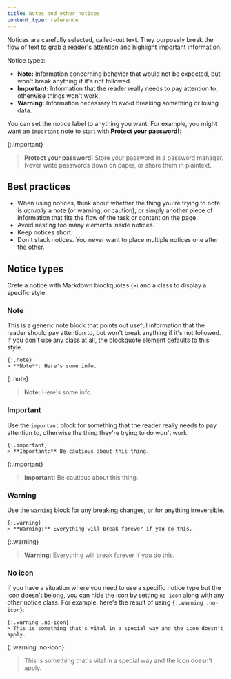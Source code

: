 ```yaml
---
title: Notes and other notices
content_type: reference
---
```


Notices are carefully selected, called-out text. 
They purposely break the flow of text to grab a reader's attention and highlight important information.

Notice types:
* **Note:** Information concerning behavior that would not be expected, but won't break anything if it's not followed.
* **Important:** Information that the reader really needs to pay attention to, otherwise things won't work.
* **Warning:** Information necessary to avoid breaking something or losing data.

You can set the notice label to anything you want. For example, you might
want an `important` note to start with **Protect your password!**:

{:.important}
> **Protect your password!**
> Store your password in a password manager. Never write passwords down on paper, or share them in plaintext.

## Best practices 

* When using notices, think about whether the thing you're trying to note is
_actually_ a note (or warning, or caution), or simply another piece of
information that fits the flow of the task or content on the page. 
* Avoid nesting too many elements inside notices.
* Keep notices short.
* Don't stack notices. You never want to place multiple notices one after the other.

## Notice types

Crete a notice with Markdown blockquotes (`>`) and a class to display a specific style:

### Note

This is a generic note block that points out useful information that the
reader should pay attention to, but won't break anything if it's not followed.
If you don't use any class at all, the blockquote element defaults to this style.

```
{:.note}
> **Note**: Here's some info.
```

{:.note}
> **Note:** Here's some info.

### Important

Use the `important` block for something that the reader really
needs to pay attention to, otherwise the thing they're trying to do won't work.

```
{:.important}
> **Important:** Be cautious about this thing.
```

{:.important}
> **Important:** Be cautious about this thing.

### Warning 

Use the `warning` block for any breaking changes, or for anything
irreversible.

```
{:.warning}
> **Warning:** Everything will break forever if you do this.
```

{:.warning}
> **Warning:** Everything will break forever if you do this.


### No icon

If you have a situation where you need to use a specific notice type but
the icon doesn't belong, you can hide the icon by setting `no-icon` along
with any other notice class. For example, here's the result of using `{:.warning .no-icon}`:

```
{:.warning .no-icon}
> This is something that's vital in a special way and the icon doesn't apply.
```

{:.warning .no-icon}
> This is something that's vital in a special way and the icon doesn't apply.
